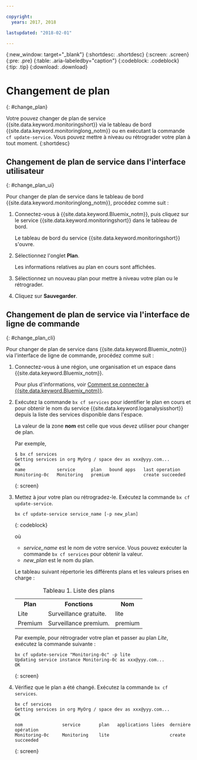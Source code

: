```yaml
---

copyright:
  years: 2017, 2018

lastupdated: "2018-02-01"

---
```


{:new_window: target="_blank"}
{:shortdesc: .shortdesc}
{:screen: .screen}
{:pre: .pre}
{:table: .aria-labeledby="caption"}
{:codeblock: .codeblock}
{:tip: .tip}
{:download: .download}


# Changement de plan
{: #change_plan}

Votre pouvez changer de plan de service {{site.data.keyword.monitoringshort}} via le tableau de bord {{site.data.keyword.monitoringlong_notm}}  ou en exécutant la commande `cf update-service`. Vous pouvez mettre à niveau ou rétrograder votre plan à tout moment.
{:shortdesc}

## Changement de plan de service dans l'interface utilisateur
{: #change_plan_ui}

Pour changer de plan de service dans le tableau de bord {{site.data.keyword.monitoringlong_notm}}, procédez comme suit : 

1. Connectez-vous à {{site.data.keyword.Bluemix_notm}}, puis cliquez sur le service {{site.data.keyword.monitoringshort}} dans le tableau de bord.  

    Le tableau de bord du service {{site.data.keyword.monitoringshort}} s'ouvre. 
    
2. Sélectionnez l'onglet **Plan**.

    Les informations relatives au plan en cours sont affichées.
	
3. Sélectionnez un nouveau plan pour mettre à niveau votre plan ou le rétrograder. 

4. Cliquez sur **Sauvegarder**.



## Changement de plan de service via l'interface de ligne de commande
{: #change_plan_cli}

Pour changer de plan de service dans {{site.data.keyword.Bluemix_notm}} via l'interface de ligne de commande, procédez comme suit :

1. Connectez-vous à une région, une organisation et un espace dans {{site.data.keyword.Bluemix_notm}}. 

    Pour plus d'informations, voir [Comment se connecter à {{site.data.keyword.Bluemix_notm}}](/docs/services/cloud-monitoring/qa/cli_qa.html#login).
	
2. Exécutez la commande `bx cf services` pour identifier le plan en cours et pour obtenir le nom du service {{site.data.keyword.loganalysisshort}} depuis la liste des services disponible dans l'espace.  

    La valeur de la zone **nom** est celle que vous devez utiliser pour changer de plan. 

    Par exemple,
	
	```
	$ bx cf services
	Getting services in org MyOrg / space dev as xxx@yyy.com...
	OK
	name            service      plan   bound apps   last operation
	Monitoring-0c   Monitoring   premium             create succeeded
    ```
	{: screen}
    
3. Mettez à jour votre plan ou rétrogradez-le. Exécutez la commande `bx cf update-service`.
    
	```
	bx cf update-service service_name [-p new_plan]
	```
	{: codeblock}
	
	où 
	
	* *service_name* est le nom de votre service. Vous pouvez exécuter la commande `bx cf services` pour obtenir la valeur.
	* *new_plan* est le nom du plan.
	
	Le tableau suivant répertorie les différents plans et les valeurs prises en charge :
	
	<table>
	  <caption>Tableau 1. Liste des plans</caption>
	  <tr>
	    <th>Plan</th>
		<th>Fonctions</th>
	    <th>Nom</th>
	  </tr>
	  <tr>
	    <td>Lite</td>
	    <td>Surveillance gratuite.</td>
		<td>lite</td>
	  </tr>
	  <tr>
	    <td>Premium</td>
	    <td>Surveillance premium.</td>
		<td>premium</td>
	  </tr>
	</table>
	
	Par exemple, pour rétrograder votre plan et passer au plan *Lite*, exécutez la commande suivante :
	
	```
	bx cf update-service "Monitoring-0c" -p lite
    Updating service instance Monitoring-0c as xxx@yyy.com...
    OK
	```
	{: screen}

4. Vérifiez que le plan a été changé. Exécutez la commande `bx cf services`. 

    ```
	bx cf services
    Getting services in org MyOrg / space dev as xxx@yyy.com...
    OK

    nom               service       plan   applications liées  dernière opération
    Monitoring-0c     Monitoring    lite                       create succeeded
	```
	{: screen}






